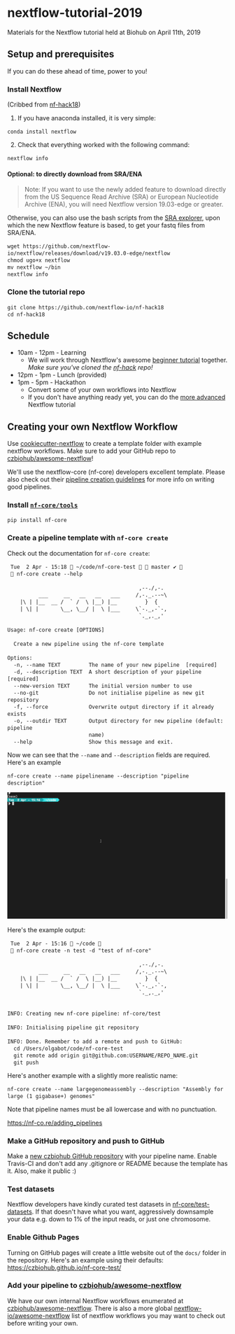 
# nextflow-tutorial-2019
Materials for the Nextflow tutorial held at Biohub on April 11th, 2019

## Setup and prerequisites
If you can do these ahead of time, power to you!

### Install Nextflow

(Cribbed from [nf-hack18](https://nextflow-io.github.io/nf-hack18/training.html))

1. If you have anaconda installed, it is very simple:

  ```
  conda install nextflow
  ```

2. Check that everything worked with the following command:

  ```
  nextflow info
  ```


#### Optional: to directly download from SRA/ENA


> Note: If you want to use the newly added feature to download directly from the US Sequence Read Archive (SRA) or European Nucleotide Archive (ENA), you will need Nextflow version 19.03-edge or greater.

Otherwise, you can also use the bash scripts from the [SRA explorer](https://ewels.github.io/sra-explorer/#), upon which the new Nextflow feature is based, to get your fastq files from SRA/ENA.

```
wget https://github.com/nextflow-io/nextflow/releases/download/v19.03.0-edge/nextflow
chmod ugo+x nextflow
mv nextflow ~/bin
nextflow info
```

### Clone the tutorial repo

```
git clone https://github.com/nextflow-io/nf-hack18
cd nf-hack18
```


## Schedule

- 10am - 12pm - Learning
  - We will work through Nextflow's awesome [beginner tutorial](https://nextflow-io.github.io/nf-hack18/training.html) together. *Make sure you've cloned the [nf-hack](https://github.com/nextflow-io/nf-hack18) repo!*
- 12pm - 1pm - Lunch (provided)
- 1pm - 5pm - Hackathon
  - Convert some of your own workflows into Nextflow
  - If you don't have anything ready yet, you can do the [more advanced](https://nextflow-io.github.io/nf-hack18/handson.html) Nextflow tutorial

## Creating your own Nextflow Workflow

Use [cookiecutter-nextflow](https://github.com/czbiohub/cookiecutter-nextflow) to create a template folder with example nextflow workflows. Make sure to add your GitHub repo to [czbiohub/awesome-nextflow](https://github.com/czbiohub/awesome-nextflow)!

We'll use the nextflow-core (nf-core) developers excellent template. Please also check out their [pipeline creation guidelines](https://nf-co.re/adding_pipelines) for more info on writing good pipelines.

### Install [`nf-core/tools`](https://github.com/nf-core/tools)

```
pip install nf-core
```

### Create a pipeline template with `nf-core create`

Check out the documentation for `nf-core create`:

```
 Tue  2 Apr - 15:18  ~/code/nf-core-test   master ✔ 
  nf-core create --help

                                          ,--./,-.
          ___     __   __   __   ___     /,-._.--~\
    |\ | |__  __ /  ` /  \ |__) |__         }  {
    | \| |       \__, \__/ |  \ |___     \`-._,-`-,
                                          `._,._,'

Usage: nf-core create [OPTIONS]

  Create a new pipeline using the nf-core template

Options:
  -n, --name TEXT         The name of your new pipeline  [required]
  -d, --description TEXT  A short description of your pipeline  [required]
  --new-version TEXT      The initial version number to use
  --no-git                Do not initialise pipeline as new git repository
  -f, --force             Overwrite output directory if it already exists
  -o, --outdir TEXT       Output directory for new pipeline (default: pipeline
                          name)
  --help                  Show this message and exit.
```

Now we can see that the `--name` and `--description` fields are required. Here's an example

```
nf-core create --name pipelinename --description "pipeline description"
```

![nf-core create example output](figures/nf-core-create.gif)

Here's the example output:
```
 Tue  2 Apr - 15:16  ~/code 
  nf-core create -n test -d "test of nf-core"

                                          ,--./,-.
          ___     __   __   __   ___     /,-._.--~\
    |\ | |__  __ /  ` /  \ |__) |__         }  {
    | \| |       \__, \__/ |  \ |___     \`-._,-`-,
                                          `._,._,'


INFO: Creating new nf-core pipeline: nf-core/test

INFO: Initialising pipeline git repository

INFO: Done. Remember to add a remote and push to GitHub:
  cd /Users/olgabot/code/nf-core-test
  git remote add origin git@github.com:USERNAME/REPO_NAME.git
  git push
```

Here's another example with a slightly more realistic name:

```
nf-core create --name largegenomeassembly --description "Assembly for large (1 gigabase+) genomes"
```

Note that pipeline names must be all lowercase and with no punctuation.



https://nf-co.re/adding_pipelines


### Make a GitHub repository and push to GitHub

Make a [new czbiohub GitHub repository](https://github.com/organizations/czbiohub/repositories/new) with your pipeline name. Enable Travis-CI and don't add any .gitignore or README because the template has it. Also, make it public :)

### Test datasets

Nextflow developers have kindly curated test datasets in [nf-core/test-datasets](https://github.com/nf-core/test-datasets/). If that doesn't have what you want, aggressively downsample your data e.g. down to 1% of the input reads, or just one chromosome.


### Enable Github Pages

Turning on GitHub pages will create a little website out of the `docs/` folder in the repository. Here's an example using their defaults: https://czbiohub.github.io/nf-core-test/


### Add your pipeline to [czbiohub/awesome-nextflow](https://github.com/czbiohub/awesome-nextflow)

We have our own internal Nextflow workflows enumerated at [czbiohub/awesome-nextflow](https://github.com/czbiohub/awesome-nextflow). There is also a more global [nextflow-io/awesome-nextflow](https://github.com/nextflow-io/awesome-nextflow) list of nextflow workflows you may want to check out before writing your own.
